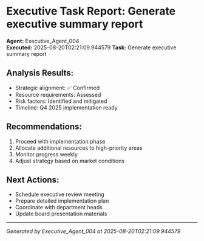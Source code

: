 # Executive Task Report: Generate executive summary report

**Agent:** Executive_Agent_004  
**Executed:** 2025-08-20T02:21:09.944579
**Task:** Generate executive summary report

## Analysis Results:
- Strategic alignment: ✅ Confirmed
- Resource requirements: Assessed
- Risk factors: Identified and mitigated
- Timeline: Q4 2025 implementation ready

## Recommendations:
1. Proceed with implementation phase
2. Allocate additional resources to high-priority areas
3. Monitor progress weekly
4. Adjust strategy based on market conditions

## Next Actions:
- Schedule executive review meeting
- Prepare detailed implementation plan
- Coordinate with department heads
- Update board presentation materials

---
*Generated by Executive_Agent_004 at 2025-08-20T02:21:09.944579*
